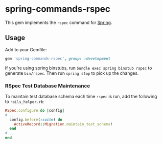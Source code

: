# spring-commands-rspec

This gem implements the `rspec` command for
[Spring](https://github.com/jonleighton/spring).

## Usage

Add to your Gemfile:

``` ruby
gem 'spring-commands-rspec', group: :development
```

If you're using spring binstubs, run `bundle exec spring binstub rspec` to generate `bin/rspec`.
Then run `spring stop` to pick up the changes.

### RSpec Test Database Maintenance

To maintain test database schema each time `rspec` is run, add the following to `rails_helper.rb`:

```ruby
RSpec.configure do |config|
# ...
  config.before(:suite) do
    ActiveRecord::Migration.maintain_test_schema!
  end
# ...
end

```

